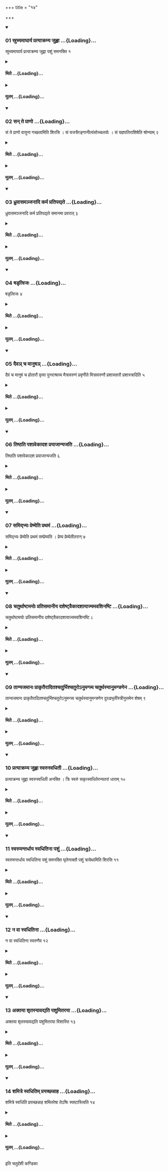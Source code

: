 +++
title = "१४"

+++

<div class="js_include" includetitle="true" newlevelforh1="3" unfilled url="/vedAH_yajuH/taittirIyam/sUtram/ApastambaH/shrautam/vishvAsa-prastutiH/07/14/01_sruchyamAghArya_pratyAkramya_juhvA.md">
<details open><summary><h3>01 स्रुच्यमाघार्य प्रत्याक्रम्य जुह्वा ...{Loading}...</h3></summary>

स्रुच्यमाघार्य प्रत्याक्रम्य जुह्वा पशुं समनक्ति १
</details>
</div>
<div class="js_include collapsed" newlevelforh1="4" title="थिते" unfilled url="/vedAH_yajuH/taittirIyam/sUtram/ApastambaH/shrautam/thite/07/14/01_sruchyamAghArya_pratyAkramya_juhvA.md">
<details><summary><h4>थिते ...{Loading}...</h4></summary>

स्रुच्यमाघार्य प्रत्याक्रम्य जुह्वा पशुं समनक्ति १
</details>
</div>
<div class="js_include collapsed" newlevelforh1="4" title="मूलम्" unfilled url="/vedAH_yajuH/taittirIyam/sUtram/ApastambaH/shrautam/mUlam/07/14/01_sruchyamAghArya_pratyAkramya_juhvA.md">
<details><summary><h4>मूलम् ...{Loading}...</h4></summary>

स्रुच्यमाघार्य प्रत्याक्रम्य जुह्वा पशुं समनक्ति १
</details>
</div>
<div class="js_include" includetitle="true" newlevelforh1="3" unfilled url="/vedAH_yajuH/taittirIyam/sUtram/ApastambaH/shrautam/vishvAsa-prastutiH/07/14/02_san_te_prANo.md">
<details open><summary><h3>02 सन् ते प्राणो ...{Loading}...</h3></summary>

सं ते प्राणो वायुना गच्छतामिति शिरसि । सं यजत्रैरङ्गानीत्यंसोच्चलयोः । सं यज्ञपतिराशिषेति श्रोण्याम् २
</details>
</div>
<div class="js_include collapsed" newlevelforh1="4" title="थिते" unfilled url="/vedAH_yajuH/taittirIyam/sUtram/ApastambaH/shrautam/thite/07/14/02_san_te_prANo.md">
<details><summary><h4>थिते ...{Loading}...</h4></summary>

सं ते प्राणो वायुना गच्छतामिति शिरसि । सं यजत्रैरङ्गानीत्यंसोच्चलयोः । सं यज्ञपतिराशिषेति श्रोण्याम् २
</details>
</div>
<div class="js_include collapsed" newlevelforh1="4" title="मूलम्" unfilled url="/vedAH_yajuH/taittirIyam/sUtram/ApastambaH/shrautam/mUlam/07/14/02_san_te_prANo.md">
<details><summary><h4>मूलम् ...{Loading}...</h4></summary>

सं ते प्राणो वायुना गच्छतामिति शिरसि । सं यजत्रैरङ्गानीत्यंसोच्चलयोः । सं यज्ञपतिराशिषेति श्रोण्याम् २
</details>
</div>
<div class="js_include" includetitle="true" newlevelforh1="3" unfilled url="/vedAH_yajuH/taittirIyam/sUtram/ApastambaH/shrautam/vishvAsa-prastutiH/07/14/03_dhruvAsamanjanAdi_karma_pratipadyate.md">
<details open><summary><h3>03 ध्रुवासमञ्जनादि कर्म प्रतिपद्यते ...{Loading}...</h3></summary>

ध्रुवासमञ्जनादि कर्म प्रतिपद्यते समानमा प्रवरात् ३
</details>
</div>
<div class="js_include collapsed" newlevelforh1="4" title="थिते" unfilled url="/vedAH_yajuH/taittirIyam/sUtram/ApastambaH/shrautam/thite/07/14/03_dhruvAsamanjanAdi_karma_pratipadyate.md">
<details><summary><h4>थिते ...{Loading}...</h4></summary>

ध्रुवासमञ्जनादि कर्म प्रतिपद्यते समानमा प्रवरात् ३
</details>
</div>
<div class="js_include collapsed" newlevelforh1="4" title="मूलम्" unfilled url="/vedAH_yajuH/taittirIyam/sUtram/ApastambaH/shrautam/mUlam/07/14/03_dhruvAsamanjanAdi_karma_pratipadyate.md">
<details><summary><h4>मूलम् ...{Loading}...</h4></summary>

ध्रुवासमञ्जनादि कर्म प्रतिपद्यते समानमा प्रवरात् ३
</details>
</div>
<div class="js_include" includetitle="true" newlevelforh1="3" unfilled url="/vedAH_yajuH/taittirIyam/sUtram/ApastambaH/shrautam/vishvAsa-prastutiH/07/14/04_ShaDRtvijaH.md">
<details open><summary><h3>04 षडृत्विजः ...{Loading}...</h3></summary>

षडृत्विजः ४
</details>
</div>
<div class="js_include collapsed" newlevelforh1="4" title="थिते" unfilled url="/vedAH_yajuH/taittirIyam/sUtram/ApastambaH/shrautam/thite/07/14/04_ShaDRtvijaH.md">
<details><summary><h4>थिते ...{Loading}...</h4></summary>

षडृत्विजः ४
</details>
</div>
<div class="js_include collapsed" newlevelforh1="4" title="मूलम्" unfilled url="/vedAH_yajuH/taittirIyam/sUtram/ApastambaH/shrautam/mUlam/07/14/04_ShaDRtvijaH.md">
<details><summary><h4>मूलम् ...{Loading}...</h4></summary>

षडृत्विजः ४
</details>
</div>
<div class="js_include" includetitle="true" newlevelforh1="3" unfilled url="/vedAH_yajuH/taittirIyam/sUtram/ApastambaH/shrautam/vishvAsa-prastutiH/07/14/05_daiva~n_cha_mAnuSha~n.md">
<details open><summary><h3>05 दैवञ् च मानुषञ् ...{Loading}...</h3></summary>

दैवं च मानुषं च होतारौ वृत्वा पुनराश्राव्य मैत्रावरुणं प्रवृणीते मित्रावरुणौ प्रशास्तारौ प्रशास्त्रादिति ५
</details>
</div>
<div class="js_include collapsed" newlevelforh1="4" title="थिते" unfilled url="/vedAH_yajuH/taittirIyam/sUtram/ApastambaH/shrautam/thite/07/14/05_daiva~n_cha_mAnuSha~n.md">
<details><summary><h4>थिते ...{Loading}...</h4></summary>

दैवं च मानुषं च होतारौ वृत्वा पुनराश्राव्य मैत्रावरुणं प्रवृणीते मित्रावरुणौ प्रशास्तारौ प्रशास्त्रादिति ५
</details>
</div>
<div class="js_include collapsed" newlevelforh1="4" title="मूलम्" unfilled url="/vedAH_yajuH/taittirIyam/sUtram/ApastambaH/shrautam/mUlam/07/14/05_daiva~n_cha_mAnuSha~n.md">
<details><summary><h4>मूलम् ...{Loading}...</h4></summary>

दैवं च मानुषं च होतारौ वृत्वा पुनराश्राव्य मैत्रावरुणं प्रवृणीते मित्रावरुणौ प्रशास्तारौ प्रशास्त्रादिति ५
</details>
</div>
<div class="js_include" includetitle="true" newlevelforh1="3" unfilled url="/vedAH_yajuH/taittirIyam/sUtram/ApastambaH/shrautam/vishvAsa-prastutiH/07/14/06_tiShThati_pashAvekAdasha_prayAjAnyajati.md">
<details open><summary><h3>06 तिष्ठति पशावेकादश प्रयाजान्यजति ...{Loading}...</h3></summary>

तिष्ठति पशावेकादश प्रयाजान्यजति ६
</details>
</div>
<div class="js_include collapsed" newlevelforh1="4" title="थिते" unfilled url="/vedAH_yajuH/taittirIyam/sUtram/ApastambaH/shrautam/thite/07/14/06_tiShThati_pashAvekAdasha_prayAjAnyajati.md">
<details><summary><h4>थिते ...{Loading}...</h4></summary>

तिष्ठति पशावेकादश प्रयाजान्यजति ६
</details>
</div>
<div class="js_include collapsed" newlevelforh1="4" title="मूलम्" unfilled url="/vedAH_yajuH/taittirIyam/sUtram/ApastambaH/shrautam/mUlam/07/14/06_tiShThati_pashAvekAdasha_prayAjAnyajati.md">
<details><summary><h4>मूलम् ...{Loading}...</h4></summary>

तिष्ठति पशावेकादश प्रयाजान्यजति ६
</details>
</div>
<div class="js_include" includetitle="true" newlevelforh1="3" unfilled url="/vedAH_yajuH/taittirIyam/sUtram/ApastambaH/shrautam/vishvAsa-prastutiH/07/14/07_samidbhyaH_preShyeti_prathamaM.md">
<details open><summary><h3>07 समिद्भ्यः प्रेष्येति प्रथमं ...{Loading}...</h3></summary>

समिद्भ्यः प्रेष्येति प्रथमं सम्प्रेष्यति । प्रेष्य प्रेष्येतीतरान् ७
</details>
</div>
<div class="js_include collapsed" newlevelforh1="4" title="थिते" unfilled url="/vedAH_yajuH/taittirIyam/sUtram/ApastambaH/shrautam/thite/07/14/07_samidbhyaH_preShyeti_prathamaM.md">
<details><summary><h4>थिते ...{Loading}...</h4></summary>

समिद्भ्यः प्रेष्येति प्रथमं सम्प्रेष्यति । प्रेष्य प्रेष्येतीतरान् ७
</details>
</div>
<div class="js_include collapsed" newlevelforh1="4" title="मूलम्" unfilled url="/vedAH_yajuH/taittirIyam/sUtram/ApastambaH/shrautam/mUlam/07/14/07_samidbhyaH_preShyeti_prathamaM.md">
<details><summary><h4>मूलम् ...{Loading}...</h4></summary>

समिद्भ्यः प्रेष्येति प्रथमं सम्प्रेष्यति । प्रेष्य प्रेष्येतीतरान् ७
</details>
</div>
<div class="js_include" includetitle="true" newlevelforh1="3" unfilled url="/vedAH_yajuH/taittirIyam/sUtram/ApastambaH/shrautam/vishvAsa-prastutiH/07/14/08_chaturthAShTamayoH_pratisamAnIya_dasheShTvaikAdashAyAjyamavashinaShTi.md">
<details open><summary><h3>08 चतुर्थाष्टमयोः प्रतिसमानीय दशेष्ट्वैकादशायाज्यमवशिनष्टि ...{Loading}...</h3></summary>

चतुर्थाष्टमयोः प्रतिसमानीय दशेष्ट्वैकादशायाज्यमवशिनष्टि ८
</details>
</div>
<div class="js_include collapsed" newlevelforh1="4" title="थिते" unfilled url="/vedAH_yajuH/taittirIyam/sUtram/ApastambaH/shrautam/thite/07/14/08_chaturthAShTamayoH_pratisamAnIya_dasheShTvaikAdashAyAjyamavashinaShTi.md">
<details><summary><h4>थिते ...{Loading}...</h4></summary>

चतुर्थाष्टमयोः प्रतिसमानीय दशेष्ट्वैकादशायाज्यमवशिनष्टि ८
</details>
</div>
<div class="js_include collapsed" newlevelforh1="4" title="मूलम्" unfilled url="/vedAH_yajuH/taittirIyam/sUtram/ApastambaH/shrautam/mUlam/07/14/08_chaturthAShTamayoH_pratisamAnIya_dasheShTvaikAdashAyAjyamavashinaShTi.md">
<details><summary><h4>मूलम् ...{Loading}...</h4></summary>

चतुर्थाष्टमयोः प्रतिसमानीय दशेष्ट्वैकादशायाज्यमवशिनष्टि ८
</details>
</div>
<div class="js_include" includetitle="true" newlevelforh1="3" unfilled url="/vedAH_yajuH/taittirIyam/sUtram/ApastambaH/shrautam/vishvAsa-prastutiH/07/14/09_tAnyajamAnaH_prAkRtairAditashchaturbhishchaturo-numantrya_chaturthasyAnumantraNena.md">
<details open><summary><h3>09 तान्यजमानः प्राकृतैरादितश्चतुर्भिश्चतुरोऽनुमन्त्र्य चतुर्थस्यानुमन्त्रणेन ...{Loading}...</h3></summary>

तान्यजमानः प्राकृतैरादितश्चतुर्भिश्चतुरोऽनुमन्त्र्य चतुर्थस्यानुमन्त्रणेन दुरःप्रभृतींस्त्रीनुत्तमेन शेषम् ९
</details>
</div>
<div class="js_include collapsed" newlevelforh1="4" title="थिते" unfilled url="/vedAH_yajuH/taittirIyam/sUtram/ApastambaH/shrautam/thite/07/14/09_tAnyajamAnaH_prAkRtairAditashchaturbhishchaturo-numantrya_chaturthasyAnumantraNena.md">
<details><summary><h4>थिते ...{Loading}...</h4></summary>

तान्यजमानः प्राकृतैरादितश्चतुर्भिश्चतुरोऽनुमन्त्र्य चतुर्थस्यानुमन्त्रणेन दुरःप्रभृतींस्त्रीनुत्तमेन शेषम् ९
</details>
</div>
<div class="js_include collapsed" newlevelforh1="4" title="मूलम्" unfilled url="/vedAH_yajuH/taittirIyam/sUtram/ApastambaH/shrautam/mUlam/07/14/09_tAnyajamAnaH_prAkRtairAditashchaturbhishchaturo-numantrya_chaturthasyAnumantraNena.md">
<details><summary><h4>मूलम् ...{Loading}...</h4></summary>

तान्यजमानः प्राकृतैरादितश्चतुर्भिश्चतुरोऽनुमन्त्र्य चतुर्थस्यानुमन्त्रणेन दुरःप्रभृतींस्त्रीनुत्तमेन शेषम् ९
</details>
</div>
<div class="js_include" includetitle="true" newlevelforh1="3" unfilled url="/vedAH_yajuH/taittirIyam/sUtram/ApastambaH/shrautam/vishvAsa-prastutiH/07/14/10_pratyAkramya_juhvA_svarusvadhitI.md">
<details open><summary><h3>10 प्रत्याक्रम्य जुह्वा स्वरुस्वधिती ...{Loading}...</h3></summary>

प्रत्याक्रम्य जुह्वा स्वरुस्वधिती अनक्ति । त्रिः स्वरुं सकृत्स्वधितेरन्यतरां धाराम् १०
</details>
</div>
<div class="js_include collapsed" newlevelforh1="4" title="थिते" unfilled url="/vedAH_yajuH/taittirIyam/sUtram/ApastambaH/shrautam/thite/07/14/10_pratyAkramya_juhvA_svarusvadhitI.md">
<details><summary><h4>थिते ...{Loading}...</h4></summary>

प्रत्याक्रम्य जुह्वा स्वरुस्वधिती अनक्ति । त्रिः स्वरुं सकृत्स्वधितेरन्यतरां धाराम् १०
</details>
</div>
<div class="js_include collapsed" newlevelforh1="4" title="मूलम्" unfilled url="/vedAH_yajuH/taittirIyam/sUtram/ApastambaH/shrautam/mUlam/07/14/10_pratyAkramya_juhvA_svarusvadhitI.md">
<details><summary><h4>मूलम् ...{Loading}...</h4></summary>

प्रत्याक्रम्य जुह्वा स्वरुस्वधिती अनक्ति । त्रिः स्वरुं सकृत्स्वधितेरन्यतरां धाराम् १०
</details>
</div>
<div class="js_include" includetitle="true" newlevelforh1="3" unfilled url="/vedAH_yajuH/taittirIyam/sUtram/ApastambaH/shrautam/vishvAsa-prastutiH/07/14/11_svarumantardhAya_svadhitinA_pashuM.md">
<details open><summary><h3>11 स्वरुमन्तर्धाय स्वधितिना पशुं ...{Loading}...</h3></summary>

स्वरुमन्तर्धाय स्वधितिना पशुं समनक्ति घृतेनाक्तौ पशुं त्रायेथामिति शिरसि ११
</details>
</div>
<div class="js_include collapsed" newlevelforh1="4" title="थिते" unfilled url="/vedAH_yajuH/taittirIyam/sUtram/ApastambaH/shrautam/thite/07/14/11_svarumantardhAya_svadhitinA_pashuM.md">
<details><summary><h4>थिते ...{Loading}...</h4></summary>

स्वरुमन्तर्धाय स्वधितिना पशुं समनक्ति घृतेनाक्तौ पशुं त्रायेथामिति शिरसि ११
</details>
</div>
<div class="js_include collapsed" newlevelforh1="4" title="मूलम्" unfilled url="/vedAH_yajuH/taittirIyam/sUtram/ApastambaH/shrautam/mUlam/07/14/11_svarumantardhAya_svadhitinA_pashuM.md">
<details><summary><h4>मूलम् ...{Loading}...</h4></summary>

स्वरुमन्तर्धाय स्वधितिना पशुं समनक्ति घृतेनाक्तौ पशुं त्रायेथामिति शिरसि ११
</details>
</div>
<div class="js_include" includetitle="true" newlevelforh1="3" unfilled url="/vedAH_yajuH/taittirIyam/sUtram/ApastambaH/shrautam/vishvAsa-prastutiH/07/14/12_na_vA_svadhitinA.md">
<details open><summary><h3>12 न वा स्वधितिना ...{Loading}...</h3></summary>

न वा स्वधितिना स्वरुणैव १२
</details>
</div>
<div class="js_include collapsed" newlevelforh1="4" title="थिते" unfilled url="/vedAH_yajuH/taittirIyam/sUtram/ApastambaH/shrautam/thite/07/14/12_na_vA_svadhitinA.md">
<details><summary><h4>थिते ...{Loading}...</h4></summary>

न वा स्वधितिना स्वरुणैव १२
</details>
</div>
<div class="js_include collapsed" newlevelforh1="4" title="मूलम्" unfilled url="/vedAH_yajuH/taittirIyam/sUtram/ApastambaH/shrautam/mUlam/07/14/12_na_vA_svadhitinA.md">
<details><summary><h4>मूलम् ...{Loading}...</h4></summary>

न वा स्वधितिना स्वरुणैव १२
</details>
</div>
<div class="js_include" includetitle="true" newlevelforh1="3" unfilled url="/vedAH_yajuH/taittirIyam/sUtram/ApastambaH/shrautam/vishvAsa-prastutiH/07/14/13_aktayA_shRtasyAvadyati_pashumitarayA.md">
<details open><summary><h3>13 अक्तया शृतस्यावद्यति पशुमितरया ...{Loading}...</h3></summary>

अक्तया शृतस्यावद्यति पशुमितरया विशास्ति १३
</details>
</div>
<div class="js_include collapsed" newlevelforh1="4" title="थिते" unfilled url="/vedAH_yajuH/taittirIyam/sUtram/ApastambaH/shrautam/thite/07/14/13_aktayA_shRtasyAvadyati_pashumitarayA.md">
<details><summary><h4>थिते ...{Loading}...</h4></summary>

अक्तया शृतस्यावद्यति पशुमितरया विशास्ति १३
</details>
</div>
<div class="js_include collapsed" newlevelforh1="4" title="मूलम्" unfilled url="/vedAH_yajuH/taittirIyam/sUtram/ApastambaH/shrautam/mUlam/07/14/13_aktayA_shRtasyAvadyati_pashumitarayA.md">
<details><summary><h4>मूलम् ...{Loading}...</h4></summary>

अक्तया शृतस्यावद्यति पशुमितरया विशास्ति १३
</details>
</div>
<div class="js_include" includetitle="true" newlevelforh1="3" unfilled url="/vedAH_yajuH/taittirIyam/sUtram/ApastambaH/shrautam/vishvAsa-prastutiH/07/14/14_shamitre_svadhitim_prayachChannAha.md">
<details open><summary><h3>14 शमित्रे स्वधितिम् प्रयच्छन्नाह ...{Loading}...</h3></summary>

शमित्रे स्वधितिं प्रयच्छन्नाह शमितरेषा तेऽश्रिः स्पष्टास्त्विति १४
</details>
</div>
<div class="js_include collapsed" newlevelforh1="4" title="थिते" unfilled url="/vedAH_yajuH/taittirIyam/sUtram/ApastambaH/shrautam/thite/07/14/14_shamitre_svadhitim_prayachChannAha.md">
<details><summary><h4>थिते ...{Loading}...</h4></summary>

शमित्रे स्वधितिं प्रयच्छन्नाह शमितरेषा तेऽश्रिः स्पष्टास्त्विति १४
</details>
</div>
<div class="js_include collapsed" newlevelforh1="4" title="मूलम्" unfilled url="/vedAH_yajuH/taittirIyam/sUtram/ApastambaH/shrautam/mUlam/07/14/14_shamitre_svadhitim_prayachChannAha.md">
<details><summary><h4>मूलम् ...{Loading}...</h4></summary>

शमित्रे स्वधितिं प्रयच्छन्नाह शमितरेषा तेऽश्रिः स्पष्टास्त्विति १४
</details>
</div>

  
इति चतुर्दशी कण्डिका 
